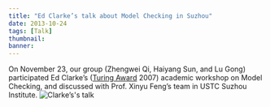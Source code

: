 ```yaml
---
title: "Ed Clarke’s talk about Model Checking in Suzhou"
date: 2013-10-24
tags: [Talk]
thumbnail:
banner: 
---
```

On November 23, our group (Zhengwei Qi, Haiyang Sun, and Lu Gong) participated Ed Clarke’s  ([Turing Award](http://en.wikipedia.org/wiki/Turing_Award) 2007) academic workshop on Model Checking, and discussed with Prof. Xinyu Feng’s team in USTC Suzhou Institute.
![Clarke’s's talk](/2013/10/24/Clarke-talk/talk.jpg)